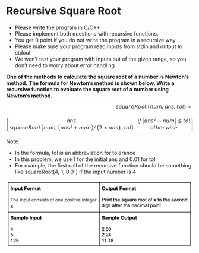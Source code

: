 # Recursive Square Root

- Please write the program in C/C++
- Please implement both questions with recursive functions.
- You get 0 point if you do not write the program in a recursive way
- Please make sure your program read inputs from stdin and output to stdout
- We won’t test your program with inputs out of the given range, so you don’t need to
  worry about error handling

**One of the methods to calculate the square root of a number is Newton’s method.**
**The formula for Newton’s method is shown below. Write a recursive function to evaluate the square root of a number using Newton’s method.**

![img](assets/recursive_square_root_1.png)

Note:

- In the formula, tol is an abbreviation for tolerance
- In this problem, we use 1 for the initial ans and 0.01 for tol
- For example, the first call of the recursive function should be something like
  squareRoot(4, 1, 0.01) if the input number is 4

![img](assets/recursive_square_root_2.png)
